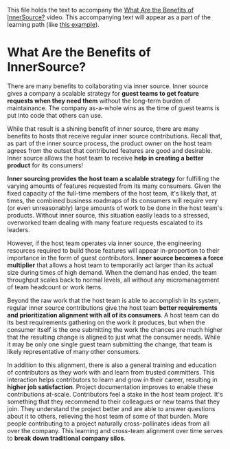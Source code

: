 This file holds the text to accompany the [What Are the Benefits of InnerSource?](https://www.safaribooksonline.com/videos/introduction-to-innersource/9781492041504/9781492041504-video321609) video.
This accompanying text will appear as a part of the learning path (like [this example](https://www.safaribooksonline.com/learning-paths/learning-path-lean/9781491999738/9781491946527-/part01ch01.html)).

# What Are the Benefits of InnerSource?

There are many benefits to collaborating via inner source.
Inner source gives a company a scalable strategy for **guest teams to get feature requests when they need them** without the long-term burden of maintainance.
The company as-a-whole wins as the time of guest teams is put into code that others can use.

While that result is a shining benefit of inner source, there are many benefits to hosts that receive regular inner source contributions.
Recall that, as part of the inner source process, the product owner on the host team agrees from the outset that contributed features are good and desirable.
Inner source allows the host team to receive **help in creating a better product** for its consumers!

**Inner sourcing provides the host team a scalable strategy** for fulfilling the varying amounts of features requested from its many consumers.
Given the fixed capacity of the full-time members of the host team, it's likely that, at times, the combined business roadmaps of its consumers will require very (or even unreasonably) large amounts of work to be done in the host team's products.
Without inner source, this situation easily leads to a stressed, overworked team dealing with many feature requests escalated to its leaders.

However, if the host team operates via inner source, the engineering resources required to build those features will appear in-proportion to their importance in the form of guest contributors.
**Inner source becomes a force multiplier** that allows a host team to temporarily act larger than its actual size during times of high demand.
When the demand has ended, the team throughput scales back to normal levels, all without any micromanagement of team headcount or work items.

Beyond the raw work that the host team is able to accomplish in its system, regular inner source contributions give the host team **better requirements and prioritization alignment with all of its consumers**.
A host team can do its best requirements gathering on the work it produces, but when the consumer itself is the one submitting the work the chances are much higher that the resulting change is aligned to just what the consumer needs.
While it may be only one single guest team submitting the change, that team is likely representative of many other consumers.

In addition to this alignment, there is also a general training and education of contributors as they work with and learn from trusted committers.
This interaction helps contributors to learn and grow in their career, resulting in **higher job satisfaction**. 
Project documentation improves to enable these contributions at-scale.
Contributors feel a stake in the host team project.
It's something that they recommend to their colleagues or new teams that they join.
They understand the project better and are able to answer questions about it to others, relieving the host team of some of that burden.
More people contributing to a project naturally cross-pollinates ideas from all over the company.
This learning and cross-team alignment over time serves to **break down traditional company silos**.
